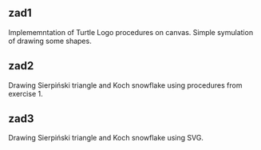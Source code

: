 ## zad1
Implememntation of Turtle Logo procedures on canvas.
Simple symulation of drawing some shapes.

## zad2
Drawing Sierpiński triangle and Koch snowflake using procedures from exercise 1.

## zad3
Drawing Sierpiński triangle and Koch snowflake using SVG.
